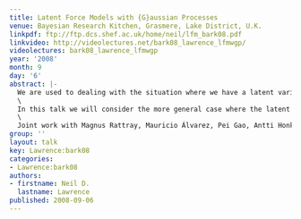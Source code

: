 ```yaml
---
title: Latent Force Models with {G}aussian Processes
venue: Bayesian Research Kitchen, Grasmere, Lake District, U.K.
linkpdf: ftp://ftp.dcs.shef.ac.uk/home/neil/lfm_bark08.pdf
linkvideo: http://videolectures.net/bark08_lawrence_lfmwgp/
videolectures: bark08_lawrence_lfmwgp
year: '2008'
month: 9
day: '6'
abstract: |-
  We are used to dealing with the situation where we have a latent variable. Often we assume this latent variable to be independently drawn from a distribution, *e.g.* probabilistic PCA or factor analysis. This simplification is often extended for temporal data where tractable Markovian independence assumptions are used (*e.g.* Kalman filters or hidden Markov models).\
  \
  In this talk we will consider the more general case where the latent variable is a forcing function in a differential equation model. We will show how for some simple ordinary differential equations the latent variable can be dealt with analytically for particular Gaussian process priors over the latent force. In this talk we will introduce the general framework, present results in systems biology and preview extensions.\
  \
  Joint work with Magnus Rattray, Mauricio Álvarez, Pei Gao, Antti Honkela, David Luengo, Guido Sanguinetti and Michalis K. Titsias.
group: ''
layout: talk
key: Lawrence:bark08
categories:
- Lawrence:bark08
authors:
- firstname: Neil D.
  lastname: Lawrence
published: 2008-09-06
---
```

